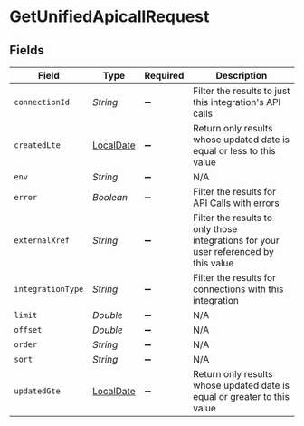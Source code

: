 # GetUnifiedApicallRequest


## Fields

| Field                                                                                | Type                                                                                 | Required                                                                             | Description                                                                          |
| ------------------------------------------------------------------------------------ | ------------------------------------------------------------------------------------ | ------------------------------------------------------------------------------------ | ------------------------------------------------------------------------------------ |
| `connectionId`                                                                       | *String*                                                                             | :heavy_minus_sign:                                                                   | Filter the results to just this integration's API calls                              |
| `createdLte`                                                                         | [LocalDate](https://docs.oracle.com/javase/8/docs/api/java/time/LocalDate.html)      | :heavy_minus_sign:                                                                   | Return only results whose updated date is equal or less to this value                |
| `env`                                                                                | *String*                                                                             | :heavy_minus_sign:                                                                   | N/A                                                                                  |
| `error`                                                                              | *Boolean*                                                                            | :heavy_minus_sign:                                                                   | Filter the results for API Calls with errors                                         |
| `externalXref`                                                                       | *String*                                                                             | :heavy_minus_sign:                                                                   | Filter the results to only those integrations for your user referenced by this value |
| `integrationType`                                                                    | *String*                                                                             | :heavy_minus_sign:                                                                   | Filter the results for connections with this integration                             |
| `limit`                                                                              | *Double*                                                                             | :heavy_minus_sign:                                                                   | N/A                                                                                  |
| `offset`                                                                             | *Double*                                                                             | :heavy_minus_sign:                                                                   | N/A                                                                                  |
| `order`                                                                              | *String*                                                                             | :heavy_minus_sign:                                                                   | N/A                                                                                  |
| `sort`                                                                               | *String*                                                                             | :heavy_minus_sign:                                                                   | N/A                                                                                  |
| `updatedGte`                                                                         | [LocalDate](https://docs.oracle.com/javase/8/docs/api/java/time/LocalDate.html)      | :heavy_minus_sign:                                                                   | Return only results whose updated date is equal or greater to this value             |